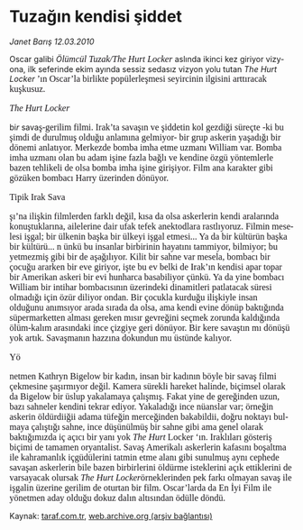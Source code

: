 # Tuzağın kendisi şiddet

*Janet Barış 12.03.2010*

<div class="yazi"><span lang="EN">
<p>Oscar galibi <i>Ö<font color="#1a171b" face="Times New Roman" size="3"><font color="#1a171b" face="Times New Roman" size="3"><font color="#1a171b" face="Times New Roman" size="3">l</font></font></font><font color="#1a171b" face="Times New Roman" size="3"><font color="#1a171b" face="Times New Roman" size="3"><font color="#1a171b" face="Times New Roman" size="3">ü</font></font></font><font color="#1a171b" face="Times New Roman" size="3"><font color="#1a171b" face="Times New Roman" size="3"><font color="#1a171b" face="Times New Roman" size="3">mc</font></font></font><font color="#1a171b" face="Times New Roman" size="3"><font color="#1a171b" face="Times New Roman" size="3"><font color="#1a171b" face="Times New Roman" size="3">ü</font></font></font><font color="#1a171b" face="Times New Roman" size="3"><font color="#1a171b" face="Times New Roman" size="3"><font color="#1a171b" face="Times New Roman" size="3">l Tuzak/The Hurt Locker </font></font></font></i>aslında ikinci kez giriyor vizyona, ilk seferinde ekim ayında sessiz sedasız vizyon yolu tutan <i>The Hurt Locker </i><font color="#1a171b" face="Times New Roman" size="3"><font color="#1a171b" face="Times New Roman" size="3"><font color="#1a171b" face="Times New Roman" size="3">’</font></font></font><font color="#1a171b" face="Times New Roman" size="3"><font color="#1a171b" face="Times New Roman" size="3"><font color="#1a171b" face="Times New Roman" size="3">ın Oscar</font></font></font><font color="#1a171b" face="Times New Roman" size="3"><font color="#1a171b" face="Times New Roman" size="3"><font color="#1a171b" face="Times New Roman" size="3">’</font></font></font><font color="#1a171b" face="Times New Roman" size="3"><font color="#1a171b" face="Times New Roman" size="3"><font color="#1a171b" face="Times New Roman" size="3">la birlikte pop</font></font></font><font color="#1a171b" face="Times New Roman" size="3"><font color="#1a171b" face="Times New Roman" size="3"><font color="#1a171b" face="Times New Roman" size="3">ü</font></font></font><font color="#1a171b" face="Times New Roman" size="3"><font color="#1a171b" face="Times New Roman" size="3"><font color="#1a171b" face="Times New Roman" size="3">lerleşmesi seyircinin ilgisini arttıracak kuşkusuz.</font></font></font></p><i><font color="#1a171b" face="Times New Roman" size="3"><font color="#1a171b" face="Times New Roman" size="3"><font color="#1a171b" face="Times New Roman" size="3">
<p>The Hurt Locker</p></font></font></font></i>bi<i>r </i>sava<font color="#1a171b" face="Times New Roman" size="3"><font color="#1a171b" face="Times New Roman" size="3"><font color="#1a171b" face="Times New Roman" size="3">ş-gerilim filmi. Irak</font></font></font><font color="#1a171b" face="Times New Roman" size="3"><font color="#1a171b" face="Times New Roman" size="3"><font color="#1a171b" face="Times New Roman" size="3">’</font></font></font><font color="#1a171b" face="Times New Roman" size="3"><font color="#1a171b" face="Times New Roman" size="3"><font color="#1a171b" face="Times New Roman" size="3">ta savaşın ve şiddetin kol gezdiği s</font></font></font><font color="#1a171b" face="Times New Roman" size="3"><font color="#1a171b" face="Times New Roman" size="3"><font color="#1a171b" face="Times New Roman" size="3">ü</font></font></font><font color="#1a171b" face="Times New Roman" size="3"><font color="#1a171b" face="Times New Roman" size="3"><font color="#1a171b" face="Times New Roman" size="3">re</font></font></font><font color="#1a171b" face="Times New Roman" size="3"><font color="#1a171b" face="Times New Roman" size="3"><font color="#1a171b" face="Times New Roman" size="3">ç</font></font></font><font color="#1a171b" face="Times New Roman" size="3"><font color="#1a171b" face="Times New Roman" size="3"><font color="#1a171b" face="Times New Roman" size="3">te -ki bu şimdi de durulmuş olduğu anlamına gelmiyor- bir grup askerin </font></font></font><font color="#1a171b" face="Times New Roman" size="3"><font color="#1a171b" face="Times New Roman" size="3"><font color="#1a171b" face="Times New Roman" size="3">ya</font></font></font><font color="#1a171b" face="Times New Roman" size="3"><font color="#1a171b" face="Times New Roman" size="3"><font color="#1a171b" face="Times New Roman" size="3">şadığı bir d</font></font></font><font color="#1a171b" face="Times New Roman" size="3"><font color="#1a171b" face="Times New Roman" size="3"><font color="#1a171b" face="Times New Roman" size="3">ö</font></font></font><font color="#1a171b" face="Times New Roman" size="3"><font color="#1a171b" face="Times New Roman" size="3"><font color="#1a171b" face="Times New Roman" size="3">nemi anlatıyor. Merkezde bomba imha etme uzmanı William var. Bomba imha uzmanı olan bu adam işine fazla bağlı ve kendine </font></font></font><font color="#1a171b" face="Times New Roman" size="3"><font color="#1a171b" face="Times New Roman" size="3"><font color="#1a171b" face="Times New Roman" size="3">ö</font></font></font><font color="#1a171b" face="Times New Roman" size="3"><font color="#1a171b" face="Times New Roman" size="3"><font color="#1a171b" face="Times New Roman" size="3">zg</font></font></font><font color="#1a171b" face="Times New Roman" size="3"><font color="#1a171b" face="Times New Roman" size="3"><font color="#1a171b" face="Times New Roman" size="3">ü</font></font></font><font color="#1a171b" face="Times New Roman" size="3"><font color="#1a171b" face="Times New Roman" size="3"><font color="#1a171b" face="Times New Roman" size="3"> y</font></font></font><font color="#1a171b" face="Times New Roman" size="3"><font color="#1a171b" face="Times New Roman" size="3"><font color="#1a171b" face="Times New Roman" size="3">ö</font></font></font><font color="#1a171b" face="Times New Roman" size="3"><font color="#1a171b" face="Times New Roman" size="3"><font color="#1a171b" face="Times New Roman" size="3">ntemlerle bazen tehlikeli de olsa bomba imha işine girişiyor. Film ana karakter gibi g</font></font></font><font color="#1a171b" face="Times New Roman" size="3"><font color="#1a171b" face="Times New Roman" size="3"><font color="#1a171b" face="Times New Roman" size="3">ö</font></font></font><font color="#1a171b" face="Times New Roman" size="3"><font color="#1a171b" face="Times New Roman" size="3"><font color="#1a171b" face="Times New Roman" size="3">z</font></font></font><font color="#1a171b" face="Times New Roman" size="3"><font color="#1a171b" face="Times New Roman" size="3"><font color="#1a171b" face="Times New Roman" size="3">ü</font></font></font><font color="#1a171b" face="Times New Roman" size="3"><font color="#1a171b" face="Times New Roman" size="3"><font color="#1a171b" face="Times New Roman" size="3">ken bombacı Harry </font></font></font><font color="#1a171b" face="Times New Roman" size="3"><font color="#1a171b" face="Times New Roman" size="3"><font color="#1a171b" face="Times New Roman" size="3">ü</font></font></font><font color="#1a171b" face="Times New Roman" size="3"><font color="#1a171b" face="Times New Roman" size="3"><font color="#1a171b" face="Times New Roman" size="3">zerinden d</font></font></font><font color="#1a171b" face="Times New Roman" size="3"><font color="#1a171b" face="Times New Roman" size="3"><font color="#1a171b" face="Times New Roman" size="3">ö</font></font></font><font color="#1a171b" face="Times New Roman" size="3"><font color="#1a171b" face="Times New Roman" size="3"><font color="#1a171b" face="Times New Roman" size="3">n</font></font></font><font color="#1a171b" face="Times New Roman" size="3"><font color="#1a171b" face="Times New Roman" size="3"><font color="#1a171b" face="Times New Roman" size="3">ü</font></font></font><font color="#1a171b" face="Times New Roman" size="3"><font color="#1a171b" face="Times New Roman" size="3"><font color="#1a171b" face="Times New Roman" size="3">yor.</font></font></font><font color="#1a171b" face="Times New Roman" size="3"><font color="#1a171b" face="Times New Roman" size="3"><font color="#1a171b" face="Times New Roman" size="3">
<p>Tipik Irak Sava</p></font></font></font><font color="#1a171b" face="Times New Roman" size="3"><font color="#1a171b" face="Times New Roman" size="3"><font color="#1a171b" face="Times New Roman" size="3">şı</font></font></font><font color="#1a171b" face="Times New Roman" size="3"><font color="#1a171b" face="Times New Roman" size="3"><font color="#1a171b" face="Times New Roman" size="3">’</font></font></font><font color="#1a171b" face="Times New Roman" size="3"><font color="#1a171b" face="Times New Roman" size="3"><font color="#1a171b" face="Times New Roman" size="3">na ilişkin filmlerden farklı değil, kısa da olsa askerlerin kendi aralarında konuştuklarına, ailelerine dair ufak tefek anektodlara rastlıyoruz. Filmin meselesi işgal; bir </font></font></font><font color="#1a171b" face="Times New Roman" size="3"><font color="#1a171b" face="Times New Roman" size="3"><font color="#1a171b" face="Times New Roman" size="3">ü</font></font></font><font color="#1a171b" face="Times New Roman" size="3"><font color="#1a171b" face="Times New Roman" size="3"><font color="#1a171b" face="Times New Roman" size="3">lkenin başka bir </font></font></font><font color="#1a171b" face="Times New Roman" size="3"><font color="#1a171b" face="Times New Roman" size="3"><font color="#1a171b" face="Times New Roman" size="3">ü</font></font></font><font color="#1a171b" face="Times New Roman" size="3"><font color="#1a171b" face="Times New Roman" size="3"><font color="#1a171b" face="Times New Roman" size="3">lkeyi işgal etmesi... Ya da bir k</font></font></font><font color="#1a171b" face="Times New Roman" size="3"><font color="#1a171b" face="Times New Roman" size="3"><font color="#1a171b" face="Times New Roman" size="3">ü</font></font></font><font color="#1a171b" face="Times New Roman" size="3"><font color="#1a171b" face="Times New Roman" size="3"><font color="#1a171b" face="Times New Roman" size="3">lt</font></font></font><font color="#1a171b" face="Times New Roman" size="3"><font color="#1a171b" face="Times New Roman" size="3"><font color="#1a171b" face="Times New Roman" size="3">ü</font></font></font><font color="#1a171b" face="Times New Roman" size="3"><font color="#1a171b" face="Times New Roman" size="3"><font color="#1a171b" face="Times New Roman" size="3">r</font></font></font><font color="#1a171b" face="Times New Roman" size="3"><font color="#1a171b" face="Times New Roman" size="3"><font color="#1a171b" face="Times New Roman" size="3">ü</font></font></font><font color="#1a171b" face="Times New Roman" size="3"><font color="#1a171b" face="Times New Roman" size="3"><font color="#1a171b" face="Times New Roman" size="3">n başka bir k</font></font></font><font color="#1a171b" face="Times New Roman" size="3"><font color="#1a171b" face="Times New Roman" size="3"><font color="#1a171b" face="Times New Roman" size="3">ü</font></font></font><font color="#1a171b" face="Times New Roman" size="3"><font color="#1a171b" face="Times New Roman" size="3"><font color="#1a171b" face="Times New Roman" size="3">lt</font></font></font><font color="#1a171b" face="Times New Roman" size="3"><font color="#1a171b" face="Times New Roman" size="3"><font color="#1a171b" face="Times New Roman" size="3">ü</font></font></font><font color="#1a171b" face="Times New Roman" size="3"><font color="#1a171b" face="Times New Roman" size="3"><font color="#1a171b" face="Times New Roman" size="3">r</font></font></font><font color="#1a171b" face="Times New Roman" size="3"><font color="#1a171b" face="Times New Roman" size="3"><font color="#1a171b" face="Times New Roman" size="3">ü</font></font></font><font color="#1a171b" face="Times New Roman" size="3"><font color="#1a171b" face="Times New Roman" size="3"><font color="#1a171b" face="Times New Roman" size="3">... n </font></font></font><font color="#1a171b" face="Times New Roman" size="3"><font color="#1a171b" face="Times New Roman" size="3"><font color="#1a171b" face="Times New Roman" size="3">ü</font></font></font><font color="#1a171b" face="Times New Roman" size="3"><font color="#1a171b" face="Times New Roman" size="3"><font color="#1a171b" face="Times New Roman" size="3">nk</font></font></font><font color="#1a171b" face="Times New Roman" size="3"><font color="#1a171b" face="Times New Roman" size="3"><font color="#1a171b" face="Times New Roman" size="3">ü</font></font></font><font color="#1a171b" face="Times New Roman" size="3"><font color="#1a171b" face="Times New Roman" size="3"><font color="#1a171b" face="Times New Roman" size="3"> bu insanlar birbirinin hayatını ta</font></font></font><font face="Times New Roman" size="3"><font face="Times New Roman" size="3">mmi</font></font><font color="#1a171b" face="Times New Roman" size="3"><font color="#1a171b" face="Times New Roman" size="3"><font color="#1a171b" face="Times New Roman" size="3">yor, bilmiyor; bu yetmezmiş gibi bir de aşağılıyor. Kilit bir sahne var mesela, bombacı bir </font></font></font><font color="#1a171b" face="Times New Roman" size="3"><font color="#1a171b" face="Times New Roman" size="3"><font color="#1a171b" face="Times New Roman" size="3">ç</font></font></font><font color="#1a171b" face="Times New Roman" size="3"><font color="#1a171b" face="Times New Roman" size="3"><font color="#1a171b" face="Times New Roman" size="3">ocuğu ararken bir eve giriyor, işte bu ev belki de Irak</font></font></font><font color="#1a171b" face="Times New Roman" size="3"><font color="#1a171b" face="Times New Roman" size="3"><font color="#1a171b" face="Times New Roman" size="3">’</font></font></font><font color="#1a171b" face="Times New Roman" size="3"><font color="#1a171b" face="Times New Roman" size="3"><font color="#1a171b" face="Times New Roman" size="3">ın kendisi apar topar bir Amerikan askeri bir evi hunharca basabiliyor </font></font></font><font color="#1a171b" face="Times New Roman" size="3"><font color="#1a171b" face="Times New Roman" size="3"><font color="#1a171b" face="Times New Roman" size="3">çü</font></font></font><font color="#1a171b" face="Times New Roman" size="3"><font color="#1a171b" face="Times New Roman" size="3"><font color="#1a171b" face="Times New Roman" size="3">nk</font></font></font><font color="#1a171b" face="Times New Roman" size="3"><font color="#1a171b" face="Times New Roman" size="3"><font color="#1a171b" face="Times New Roman" size="3">ü</font></font></font><font color="#1a171b" face="Times New Roman" size="3"><font color="#1a171b" face="Times New Roman" size="3"><font color="#1a171b" face="Times New Roman" size="3">. Ya da yine bombacı William bir intihar bombacısının </font></font></font><font color="#1a171b" face="Times New Roman" size="3"><font color="#1a171b" face="Times New Roman" size="3"><font color="#1a171b" face="Times New Roman" size="3">ü</font></font></font><font color="#1a171b" face="Times New Roman" size="3"><font color="#1a171b" face="Times New Roman" size="3"><font color="#1a171b" face="Times New Roman" size="3">zerindeki dinamitleri patlatacak s</font></font></font><font color="#1a171b" face="Times New Roman" size="3"><font color="#1a171b" face="Times New Roman" size="3"><font color="#1a171b" face="Times New Roman" size="3">ü</font></font></font><font color="#1a171b" face="Times New Roman" size="3"><font color="#1a171b" face="Times New Roman" size="3"><font color="#1a171b" face="Times New Roman" size="3">resi olmadığı i</font></font></font><font color="#1a171b" face="Times New Roman" size="3"><font color="#1a171b" face="Times New Roman" size="3"><font color="#1a171b" face="Times New Roman" size="3">ç</font></font></font><font color="#1a171b" face="Times New Roman" size="3"><font color="#1a171b" face="Times New Roman" size="3"><font color="#1a171b" face="Times New Roman" size="3">in </font></font></font><font color="#1a171b" face="Times New Roman" size="3"><font color="#1a171b" face="Times New Roman" size="3"><font color="#1a171b" face="Times New Roman" size="3">ö</font></font></font><font color="#1a171b" face="Times New Roman" size="3"><font color="#1a171b" face="Times New Roman" size="3"><font color="#1a171b" face="Times New Roman" size="3">z</font></font></font><font color="#1a171b" face="Times New Roman" size="3"><font color="#1a171b" face="Times New Roman" size="3"><font color="#1a171b" face="Times New Roman" size="3">ü</font></font></font><font color="#1a171b" face="Times New Roman" size="3"><font color="#1a171b" face="Times New Roman" size="3"><font color="#1a171b" face="Times New Roman" size="3">r diliyor ondan. Bir </font></font></font><font color="#1a171b" face="Times New Roman" size="3"><font color="#1a171b" face="Times New Roman" size="3"><font color="#1a171b" face="Times New Roman" size="3">ç</font></font></font><font color="#1a171b" face="Times New Roman" size="3"><font color="#1a171b" face="Times New Roman" size="3"><font color="#1a171b" face="Times New Roman" size="3">ocukla kurduğu ilişkiyle insan olduğunu anımsıyor arada sırada da olsa, ama kendi evine d</font></font></font><font color="#1a171b" face="Times New Roman" size="3"><font color="#1a171b" face="Times New Roman" size="3"><font color="#1a171b" face="Times New Roman" size="3">ö</font></font></font><font color="#1a171b" face="Times New Roman" size="3"><font color="#1a171b" face="Times New Roman" size="3"><font color="#1a171b" face="Times New Roman" size="3">n</font></font></font><font color="#1a171b" face="Times New Roman" size="3"><font color="#1a171b" face="Times New Roman" size="3"><font color="#1a171b" face="Times New Roman" size="3">ü</font></font></font><font color="#1a171b" face="Times New Roman" size="3"><font color="#1a171b" face="Times New Roman" size="3"><font color="#1a171b" face="Times New Roman" size="3">p baktığında s</font></font></font><font color="#1a171b" face="Times New Roman" size="3"><font color="#1a171b" face="Times New Roman" size="3"><font color="#1a171b" face="Times New Roman" size="3">ü</font></font></font><font color="#1a171b" face="Times New Roman" size="3"><font color="#1a171b" face="Times New Roman" size="3"><font color="#1a171b" face="Times New Roman" size="3">permarketten alması gereken mısır gevreğini se</font></font></font><font color="#1a171b" face="Times New Roman" size="3"><font color="#1a171b" face="Times New Roman" size="3"><font color="#1a171b" face="Times New Roman" size="3">ç</font></font></font><font color="#1a171b" face="Times New Roman" size="3"><font color="#1a171b" face="Times New Roman" size="3"><font color="#1a171b" face="Times New Roman" size="3">mek zorunda kaldığında </font></font></font><font color="#1a171b" face="Times New Roman" size="3"><font color="#1a171b" face="Times New Roman" size="3"><font color="#1a171b" face="Times New Roman" size="3">ö</font></font></font><font color="#1a171b" face="Times New Roman" size="3"><font color="#1a171b" face="Times New Roman" size="3"><font color="#1a171b" face="Times New Roman" size="3">l</font></font></font><font color="#1a171b" face="Times New Roman" size="3"><font color="#1a171b" face="Times New Roman" size="3"><font color="#1a171b" face="Times New Roman" size="3">ü</font></font></font><font color="#1a171b" face="Times New Roman" size="3"><font color="#1a171b" face="Times New Roman" size="3"><font color="#1a171b" face="Times New Roman" size="3">m-kalım arasındaki ince </font></font></font><font color="#1a171b" face="Times New Roman" size="3"><font color="#1a171b" face="Times New Roman" size="3"><font color="#1a171b" face="Times New Roman" size="3">ç</font></font></font><font color="#1a171b" face="Times New Roman" size="3"><font color="#1a171b" face="Times New Roman" size="3"><font color="#1a171b" face="Times New Roman" size="3">izgiye geri d</font></font></font><font color="#1a171b" face="Times New Roman" size="3"><font color="#1a171b" face="Times New Roman" size="3"><font color="#1a171b" face="Times New Roman" size="3">ö</font></font></font><font color="#1a171b" face="Times New Roman" size="3"><font color="#1a171b" face="Times New Roman" size="3"><font color="#1a171b" face="Times New Roman" size="3">n</font></font></font><font color="#1a171b" face="Times New Roman" size="3"><font color="#1a171b" face="Times New Roman" size="3"><font color="#1a171b" face="Times New Roman" size="3">ü</font></font></font><font color="#1a171b" face="Times New Roman" size="3"><font color="#1a171b" face="Times New Roman" size="3"><font color="#1a171b" face="Times New Roman" size="3">yor. Bir kere savaştın mı d</font></font></font><font color="#1a171b" face="Times New Roman" size="3"><font color="#1a171b" face="Times New Roman" size="3"><font color="#1a171b" face="Times New Roman" size="3">ö</font></font></font><font color="#1a171b" face="Times New Roman" size="3"><font color="#1a171b" face="Times New Roman" size="3"><font color="#1a171b" face="Times New Roman" size="3">n</font></font></font><font color="#1a171b" face="Times New Roman" size="3"><font color="#1a171b" face="Times New Roman" size="3"><font color="#1a171b" face="Times New Roman" size="3">ü</font></font></font><font color="#1a171b" face="Times New Roman" size="3"><font color="#1a171b" face="Times New Roman" size="3"><font color="#1a171b" face="Times New Roman" size="3">ş</font></font></font><font color="#1a171b" face="Times New Roman" size="3"><font color="#1a171b" face="Times New Roman" size="3"><font color="#1a171b" face="Times New Roman" size="3">ü</font></font></font><font color="#1a171b" face="Times New Roman" size="3"><font color="#1a171b" face="Times New Roman" size="3"><font color="#1a171b" face="Times New Roman" size="3"> yok artık. Savaşmanın hazzına dokundun mu </font></font></font><font color="#1a171b" face="Times New Roman" size="3"><font color="#1a171b" face="Times New Roman" size="3"><font color="#1a171b" face="Times New Roman" size="3">ü</font></font></font><font color="#1a171b" face="Times New Roman" size="3"><font color="#1a171b" face="Times New Roman" size="3"><font color="#1a171b" face="Times New Roman" size="3">st</font></font></font><font color="#1a171b" face="Times New Roman" size="3"><font color="#1a171b" face="Times New Roman" size="3"><font color="#1a171b" face="Times New Roman" size="3">ü</font></font></font><font color="#1a171b" face="Times New Roman" size="3"><font color="#1a171b" face="Times New Roman" size="3"><font color="#1a171b" face="Times New Roman" size="3">nde kalıyor.</font></font></font><font color="#1a171b" face="Times New Roman" size="3"><font color="#1a171b" face="Times New Roman" size="3"><font color="#1a171b" face="Times New Roman" size="3">
<p>Yö</p></font></font></font><font color="#1a171b" face="Times New Roman" size="3"><font color="#1a171b" face="Times New Roman" size="3"><font color="#1a171b" face="Times New Roman" size="3">netmen Kathryn Bigelow bir kadın, insan bir kadının b</font></font></font><font color="#1a171b" face="Times New Roman" size="3"><font color="#1a171b" face="Times New Roman" size="3"><font color="#1a171b" face="Times New Roman" size="3">ö</font></font></font><font color="#1a171b" face="Times New Roman" size="3"><font color="#1a171b" face="Times New Roman" size="3"><font color="#1a171b" face="Times New Roman" size="3">yle bir savaş filmi </font></font></font><font color="#1a171b" face="Times New Roman" size="3"><font color="#1a171b" face="Times New Roman" size="3"><font color="#1a171b" face="Times New Roman" size="3">ç</font></font></font><font color="#1a171b" face="Times New Roman" size="3"><font color="#1a171b" face="Times New Roman" size="3"><font color="#1a171b" face="Times New Roman" size="3">ekmesine şaşırmıyor değil. Kamera s</font></font></font><font color="#1a171b" face="Times New Roman" size="3"><font color="#1a171b" face="Times New Roman" size="3"><font color="#1a171b" face="Times New Roman" size="3">ü</font></font></font><font color="#1a171b" face="Times New Roman" size="3"><font color="#1a171b" face="Times New Roman" size="3"><font color="#1a171b" face="Times New Roman" size="3">rekli hareket halinde, bi</font></font></font><font color="#1a171b" face="Times New Roman" size="3"><font color="#1a171b" face="Times New Roman" size="3"><font color="#1a171b" face="Times New Roman" size="3">ç</font></font></font><font color="#1a171b" face="Times New Roman" size="3"><font color="#1a171b" face="Times New Roman" size="3"><font color="#1a171b" face="Times New Roman" size="3">imsel olarak da Bigelow bir </font></font></font><font color="#1a171b" face="Times New Roman" size="3"><font color="#1a171b" face="Times New Roman" size="3"><font color="#1a171b" face="Times New Roman" size="3">ü</font></font></font><font color="#1a171b" face="Times New Roman" size="3"><font color="#1a171b" face="Times New Roman" size="3"><font color="#1a171b" face="Times New Roman" size="3">slup yakalamaya </font></font></font><font color="#1a171b" face="Times New Roman" size="3"><font color="#1a171b" face="Times New Roman" size="3"><font color="#1a171b" face="Times New Roman" size="3">ç</font></font></font><font color="#1a171b" face="Times New Roman" size="3"><font color="#1a171b" face="Times New Roman" size="3"><font color="#1a171b" face="Times New Roman" size="3">alışmış. Fakat yine de gereğinden uzun, bazı sahneler kendini tekrar ediyor. Yakaladığı ince n</font></font></font><font color="#1a171b" face="Times New Roman" size="3"><font color="#1a171b" face="Times New Roman" size="3"><font color="#1a171b" face="Times New Roman" size="3">ü</font></font></font><font color="#1a171b" face="Times New Roman" size="3"><font color="#1a171b" face="Times New Roman" size="3"><font color="#1a171b" face="Times New Roman" size="3">anslar var; </font></font></font><font color="#1a171b" face="Times New Roman" size="3"><font color="#1a171b" face="Times New Roman" size="3"><font color="#1a171b" face="Times New Roman" size="3">ö</font></font></font><font color="#1a171b" face="Times New Roman" size="3"><font color="#1a171b" face="Times New Roman" size="3"><font color="#1a171b" face="Times New Roman" size="3">rneğin askerin </font></font></font><font color="#1a171b" face="Times New Roman" size="3"><font color="#1a171b" face="Times New Roman" size="3"><font color="#1a171b" face="Times New Roman" size="3">ö</font></font></font><font color="#1a171b" face="Times New Roman" size="3"><font color="#1a171b" face="Times New Roman" size="3"><font color="#1a171b" face="Times New Roman" size="3">ld</font></font></font><font color="#1a171b" face="Times New Roman" size="3"><font color="#1a171b" face="Times New Roman" size="3"><font color="#1a171b" face="Times New Roman" size="3">ü</font></font></font><font color="#1a171b" face="Times New Roman" size="3"><font color="#1a171b" face="Times New Roman" size="3"><font color="#1a171b" face="Times New Roman" size="3">rd</font></font></font><font face="Times New Roman" size="3"><font face="Times New Roman" size="3">ii</font></font><font color="#1a171b" face="Times New Roman" size="3"><font color="#1a171b" face="Times New Roman" size="3"><font color="#1a171b" face="Times New Roman" size="3">ğ</font></font></font><font face="Times New Roman" size="3"><font face="Times New Roman" size="3">ii </font></font><font color="#1a171b" face="Times New Roman" size="3"><font color="#1a171b" face="Times New Roman" size="3"><font color="#1a171b" face="Times New Roman" size="3">adama t</font></font></font><font color="#1a171b" face="Times New Roman" size="3"><font color="#1a171b" face="Times New Roman" size="3"><font color="#1a171b" face="Times New Roman" size="3">ü</font></font></font><font color="#1a171b" face="Times New Roman" size="3"><font color="#1a171b" face="Times New Roman" size="3"><font color="#1a171b" face="Times New Roman" size="3">feğin merceğinden bakabildii, doğru noktayı bulmaya </font></font></font><font color="#1a171b" face="Times New Roman" size="3"><font color="#1a171b" face="Times New Roman" size="3"><font color="#1a171b" face="Times New Roman" size="3">ç</font></font></font><font color="#1a171b" face="Times New Roman" size="3"><font color="#1a171b" face="Times New Roman" size="3"><font color="#1a171b" face="Times New Roman" size="3">alıştığı sahne, ince d</font></font></font><font color="#1a171b" face="Times New Roman" size="3"><font color="#1a171b" face="Times New Roman" size="3"><font color="#1a171b" face="Times New Roman" size="3">ü</font></font></font><font color="#1a171b" face="Times New Roman" size="3"><font color="#1a171b" face="Times New Roman" size="3"><font color="#1a171b" face="Times New Roman" size="3">ş</font></font></font><font color="#1a171b" face="Times New Roman" size="3"><font color="#1a171b" face="Times New Roman" size="3"><font color="#1a171b" face="Times New Roman" size="3">ü</font></font></font><font color="#1a171b" face="Times New Roman" size="3"><font color="#1a171b" face="Times New Roman" size="3"><font color="#1a171b" face="Times New Roman" size="3">n</font></font></font><font color="#1a171b" face="Times New Roman" size="3"><font color="#1a171b" face="Times New Roman" size="3"><font color="#1a171b" face="Times New Roman" size="3">ü</font></font></font><font color="#1a171b" face="Times New Roman" size="3"><font color="#1a171b" face="Times New Roman" size="3"><font color="#1a171b" face="Times New Roman" size="3">lm</font></font></font><font color="#1a171b" face="Times New Roman" size="3"><font color="#1a171b" face="Times New Roman" size="3"><font color="#1a171b" face="Times New Roman" size="3">ü</font></font></font><font color="#1a171b" face="Times New Roman" size="3"><font color="#1a171b" face="Times New Roman" size="3"><font color="#1a171b" face="Times New Roman" size="3">ş bir sahne gibi ama genel olarak baktığımızda i</font></font></font><font color="#1a171b" face="Times New Roman" size="3"><font color="#1a171b" face="Times New Roman" size="3"><font color="#1a171b" face="Times New Roman" size="3">ç</font></font></font><font color="#1a171b" face="Times New Roman" size="3"><font color="#1a171b" face="Times New Roman" size="3"><font color="#1a171b" face="Times New Roman" size="3"> a</font></font></font><font color="#1a171b" face="Times New Roman" size="3"><font color="#1a171b" face="Times New Roman" size="3"><font color="#1a171b" face="Times New Roman" size="3">ç</font></font></font><font color="#1a171b" face="Times New Roman" size="3"><font color="#1a171b" face="Times New Roman" size="3"><font color="#1a171b" face="Times New Roman" size="3">ıcı bir yanı yok <i>The Hurt </i></font></font></font><font color="#1a171b" face="Times New Roman" size="3"><font color="#1a171b" face="Times New Roman" size="3"><font color="#1a171b" face="Times New Roman" size="3">Locker ‘</font></font></font><font color="#1a171b" face="Times New Roman" size="3"><font color="#1a171b" face="Times New Roman" size="3"><font color="#1a171b" face="Times New Roman" size="3">ın. Iraklıları g</font></font></font><font color="#1a171b" face="Times New Roman" size="3"><font color="#1a171b" face="Times New Roman" size="3"><font color="#1a171b" face="Times New Roman" size="3">ö</font></font></font><font color="#1a171b" face="Times New Roman" size="3"><font color="#1a171b" face="Times New Roman" size="3"><font color="#1a171b" face="Times New Roman" size="3">steriş bi</font></font></font><font color="#1a171b" face="Times New Roman" size="3"><font color="#1a171b" face="Times New Roman" size="3"><font color="#1a171b" face="Times New Roman" size="3">ç</font></font></font><font color="#1a171b" face="Times New Roman" size="3"><font color="#1a171b" face="Times New Roman" size="3"><font color="#1a171b" face="Times New Roman" size="3">imi de tamamen oryantalist. Savaş Amerikalı askerlerin kafasını boşaltma ile kahramanlık i</font></font></font><font color="#1a171b" face="Times New Roman" size="3"><font color="#1a171b" face="Times New Roman" size="3"><font color="#1a171b" face="Times New Roman" size="3">ç</font></font></font><font color="#1a171b" face="Times New Roman" size="3"><font color="#1a171b" face="Times New Roman" size="3"><font color="#1a171b" face="Times New Roman" size="3">g</font></font></font><font color="#1a171b" face="Times New Roman" size="3"><font color="#1a171b" face="Times New Roman" size="3"><font color="#1a171b" face="Times New Roman" size="3">ü</font></font></font><font color="#1a171b" face="Times New Roman" size="3"><font color="#1a171b" face="Times New Roman" size="3"><font color="#1a171b" face="Times New Roman" size="3">d</font></font></font><font color="#1a171b" face="Times New Roman" size="3"><font color="#1a171b" face="Times New Roman" size="3"><font color="#1a171b" face="Times New Roman" size="3">ü</font></font></font><font color="#1a171b" face="Times New Roman" size="3"><font color="#1a171b" face="Times New Roman" size="3"><font color="#1a171b" face="Times New Roman" size="3">lerini tatmin etme alanı gibi sunulmuş aynı cephede savaşan askerlerin bile bazen birbirlerini </font></font></font><font color="#1a171b" face="Times New Roman" size="3"><font color="#1a171b" face="Times New Roman" size="3"><font color="#1a171b" face="Times New Roman" size="3">ö</font></font></font><font color="#1a171b" face="Times New Roman" size="3"><font color="#1a171b" face="Times New Roman" size="3"><font color="#1a171b" face="Times New Roman" size="3">ld</font></font></font><font color="#1a171b" face="Times New Roman" size="3"><font color="#1a171b" face="Times New Roman" size="3"><font color="#1a171b" face="Times New Roman" size="3">ü</font></font></font><font color="#1a171b" face="Times New Roman" size="3"><font color="#1a171b" face="Times New Roman" size="3"><font color="#1a171b" face="Times New Roman" size="3">rme isteklerini a</font></font></font><font color="#1a171b" face="Times New Roman" size="3"><font color="#1a171b" face="Times New Roman" size="3"><font color="#1a171b" face="Times New Roman" size="3">ç</font></font></font><font color="#1a171b" face="Times New Roman" size="3"><font color="#1a171b" face="Times New Roman" size="3"><font color="#1a171b" face="Times New Roman" size="3">ık ettiklerini de varsayacak olursak <i>The Hurt Locker</i></font></font></font><font color="#1a171b" face="Times New Roman" size="3"><font color="#1a171b" face="Times New Roman" size="3"><font color="#1a171b" face="Times New Roman" size="3">ö</font></font></font><font color="#1a171b" face="Times New Roman" size="3"><font color="#1a171b" face="Times New Roman" size="3"><font color="#1a171b" face="Times New Roman" size="3">rneklerinden pek farkı olmayan savaş ile işgalin </font></font></font><font color="#1a171b" face="Times New Roman" size="3"><font color="#1a171b" face="Times New Roman" size="3"><font color="#1a171b" face="Times New Roman" size="3">ü</font></font></font><font color="#1a171b" face="Times New Roman" size="3"><font color="#1a171b" face="Times New Roman" size="3"><font color="#1a171b" face="Times New Roman" size="3">zerine gerilim de oturtan bir film. Oscar</font></font></font><font color="#1a171b" face="Times New Roman" size="3"><font color="#1a171b" face="Times New Roman" size="3"><font color="#1a171b" face="Times New Roman" size="3">’</font></font></font><font color="#1a171b" face="Times New Roman" size="3"><font color="#1a171b" face="Times New Roman" size="3"><font color="#1a171b" face="Times New Roman" size="3">larda da En İyi Film ile y</font></font></font><font color="#1a171b" face="Times New Roman" size="3"><font color="#1a171b" face="Times New Roman" size="3"><font color="#1a171b" face="Times New Roman" size="3">ö</font></font></font><font color="#1a171b" face="Times New Roman" size="3"><font color="#1a171b" face="Times New Roman" size="3"><font color="#1a171b" face="Times New Roman" size="3">netmen aday olduğu dokuz dalın altısından </font></font></font><font color="#1a171b" face="Times New Roman" size="3"><font color="#1a171b" face="Times New Roman" size="3"><font color="#1a171b" face="Times New Roman" size="3">ö</font></font></font><font color="#1a171b" face="Times New Roman" size="3"><font color="#1a171b" face="Times New Roman" size="3"><font color="#1a171b" face="Times New Roman" size="3">d</font></font></font><font color="#1a171b" face="Times New Roman" size="3"><font color="#1a171b" face="Times New Roman" size="3"><font color="#1a171b" face="Times New Roman" size="3">ü</font></font></font><font color="#1a171b" face="Times New Roman" size="3"><font color="#1a171b" face="Times New Roman" size="3"><font color="#1a171b" face="Times New Roman" size="3">lle d</font></font></font><font color="#1a171b" face="Times New Roman" size="3"><font color="#1a171b" face="Times New Roman" size="3"><font color="#1a171b" face="Times New Roman" size="3">ö</font></font></font><font color="#1a171b" face="Times New Roman" size="3"><font color="#1a171b" face="Times New Roman" size="3"><font color="#1a171b" face="Times New Roman" size="3">nd</font></font></font><font color="#1a171b" face="Times New Roman" size="3"><font color="#1a171b" face="Times New Roman" size="3"><font color="#1a171b" face="Times New Roman" size="3">ü</font></font></font><font color="#1a171b" face="Times New Roman" size="3"><font color="#1a171b" face="Times New Roman" size="3"><font color="#1a171b" face="Times New Roman" size="3">.</font></font></font></span>
</div>

Kaynak: [taraf.com.tr](http://www.taraf.com.tr:80/makale/10424.htm), [web.archive.org (arşiv bağlantısı)](http://web.archive.org/web/20100316080842/http://www.taraf.com.tr:80/makale/10424.htm)
